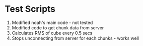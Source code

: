




# Test Scripts
1. Modified noah's main code - not tested
2. Modified code to get chunk data from server
3. Calculates RMS of cube every 0.5 secs
4. Stops unconnecting from server for each chunks - works well